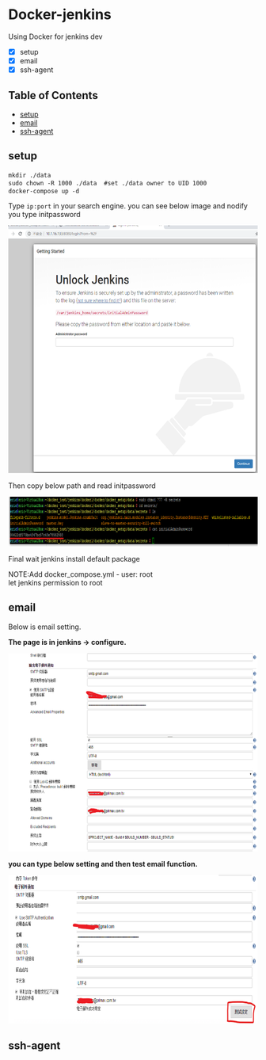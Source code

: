 Docker-jenkins
==============
Using Docker for jenkins dev

- [x] setup
- [x] email
- [x] ssh-agent

## Table of Contents

  - [setup](#setup)
  - [email](#email)
  - [ssh-agent](#ssh-agent)
## setup

```console
mkdir ./data
sudo chown -R 1000 ./data  #set ./data owner to UID 1000
docker-compose up -d
```

  Type ``` ip:port ``` in your search engine.
  you can see below image and nodify you type initpassword
  
  <img width="650" height="500" src=./image/jenkins_password.png>
  
  Then copy below path and read initpassword
  
  <img width="800" height="100" src=./image/password_in_data.png>
  
  Final wait jenkins install default package
  
  NOTE:Add docker_compose.yml - user: root \
  let jenkins permission to root


## email

  Below is email setting.

  **The page is in jenkins -> configure.**
 
  <img width="650" height="400" src=./image/email-1.png>

  **you can type below setting and then test email function.**

  <img width="650" height="300" src=./image/email-2.png>
  
## ssh-agent
